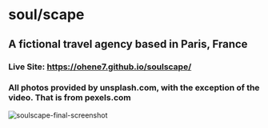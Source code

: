 # soul/scape
## A fictional travel agency based in Paris, France
### Live Site: https://ohene7.github.io/soulscape/

### All photos provided by unsplash.com, with the exception of the video. That is from pexels.com

![soulscape-final-screenshot](https://user-images.githubusercontent.com/73366421/104215162-653d8680-5406-11eb-96ee-f95759ca4163.png)
